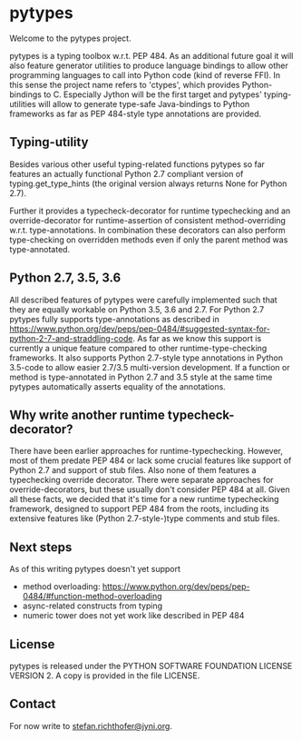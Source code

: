pytypes
=======

Welcome to the pytypes project.

pytypes is a typing toolbox w.r.t. PEP 484. As an additional future goal it will also feature generator utilities to produce language bindings to allow other programming languages to call into Python code (kind of reverse FFI). In this sense the project name refers to 'ctypes', which provides Python-bindings to C.
Especially Jython will be the first target and pytypes' typing-utilities will allow to generate type-safe Java-bindings to Python frameworks as far as PEP 484-style type annotations are provided.


Typing-utility
--------------

Besides various other useful typing-related functions pytypes so far features an actually functional Python 2.7 compliant version of typing.get_type_hints (the original version always returns None for Python 2.7).

Further it provides a typecheck-decorator for runtime typechecking and an override-decorator for runtime-assertion of consistent method-overriding w.r.t. type-annotations. In combination these decorators can also perform type-checking on overridden methods even if only the parent method was type-annotated.


Python 2.7, 3.5, 3.6
--------------------

All described features of pytypes were carefully implemented such that they are equally workable on Python 3.5, 3.6 and 2.7. For Python 2.7 pytypes fully supports type-annotations as described in https://www.python.org/dev/peps/pep-0484/#suggested-syntax-for-python-2-7-and-straddling-code. As far as we know this support is currently a unique feature compared to other runtime-type-checking frameworks.
It also supports Python 2.7-style type annotations in Python 3.5-code to allow easier 2.7/3.5 multi-version development. If a function or method is type-annotated in Python 2.7 and 3.5 style at the same time pytypes automatically asserts equality of the annotations.


Why write another runtime typecheck-decorator?
----------------------------------------------

There have been earlier approaches for runtime-typechecking. However, most of them predate PEP 484 or lack some crucial
features like support of Python 2.7 and support of stub files. Also none of them features a typechecking override
decorator. There were separate approaches for override-decorators, but these usually don't consider PEP 484 at all.
Given all these facts, we decided that it's time for a new runtime typechecking framework, designed to support PEP 484
from the roots, including its extensive features like (Python 2.7-style-)type comments and stub files.


Next steps
----------

As of this writing pytypes doesn't yet support

- method overloading: https://www.python.org/dev/peps/pep-0484/#function-method-overloading
- async-related constructs from typing
- numeric tower does not yet work like described in PEP 484


License
-------

pytypes is released under the PYTHON SOFTWARE FOUNDATION LICENSE VERSION 2.
A copy is provided in the file LICENSE.


Contact
-------

For now write to stefan.richthofer@jyni.org.

